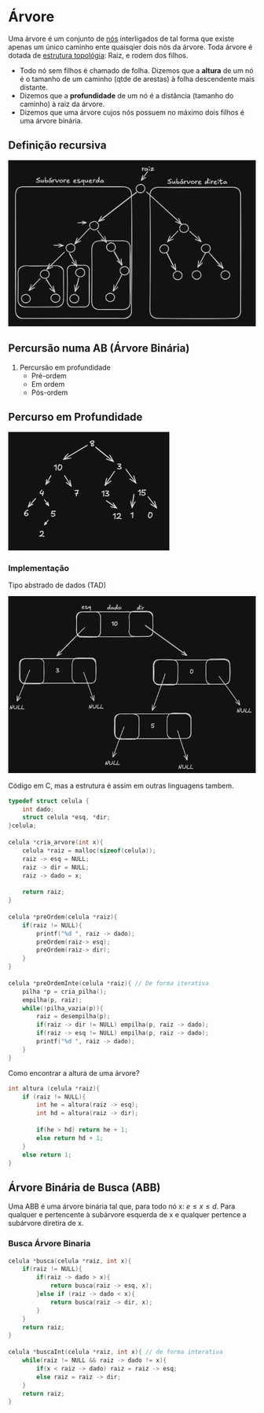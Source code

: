# Árvore

Uma árvore é um conjunto de <u>nós</u> interligados de tal forma que existe apenas um único caminho ente quaisqier dois nós da árvore. Toda árvore é dotada de <u>estrutura topológia</u>: Raiz, e rodem dos filhos.

- Todo nó sem filhos é chamado de folha. Dizemos que a **altura** de um nó é o tamanho de um caminho (qtde de arestas) à folha descendente mais distante.
- Dizemos que a **profundidade** de um nó é a distância (tamanho do caminho) à raiz da árvore.
- Dizemos que uma árvore cujos nós possuem no máximo dois filhos é uma árvore binária.

## Definição recursiva

![árvore rec](../../../images/arvorerec.png)

## Percursão numa AB (Árvore Binária)

1. Percursão em profundidade
    - Pré-ordem
    - Em ordem
    - Pós-ordem

## Percurso em Profundidade

![alt text](../../../images/arvoreexemplo.png)

### Implementação

Tipo abstrado de dados (TAD)

![TAD](../../../images/listarvore.png)

Código em C, mas a estrutura é assim em outras linguagens tambem.

```c
typedef struct celula {
    int dado;
    struct celula *esq, *dir;
}celula;

celula *cria_arvore(int x){
    celula *raiz = malloc(sizeof(celula));
    raiz -> esq = NULL;
    raiz -> dir = NULL;
    raiz -> dado = x;

    return raiz;
}

celula *preOrdem(celula *raiz){
    if(raiz != NULL){
        printf("%d ", raiz -> dado);
        preOrdem(raiz-> esq);
        preOrdem(raiz-> dir);
    }
}

celula *preOrdemInte(celula *raiz){ // De forma iterativa
    pilha *p = cria_pilha();
    empilha(p, raiz);
    while(!pilha_vazia(p)){
        raiz = desempilha(p);
        if(raiz -> dir != NULL) empilha(p, raiz -> dado);
        if(raiz -> esq != NULL) empilha(p, raiz -> dado);
        printf("%d ", raiz -> dado);
    }
}
```

Como encontrar a altura de uma árvore?

```c
int altura (celula *raiz){
    if (raiz != NULL){
        int he = altura(raiz -> esq);
        int hd = altura(raiz -> dir);

        if(he > hd) return he + 1;
        else return hd + 1;
    }
    else return 1;
}
```

## Árvore Binária de Busca (ABB)

Uma ABB é uma árvore binária tal que, para todo nó x: $e \leq x \leq d$. Para qualquer e pertencente à subárvore esquerda de x e qualquer pertence a subárvore diretira de x.

### Busca Árvore Binaria

```c
celula *busca(celula *raiz, int x){
    if(raiz != NULL){
        if(raiz -> dado > x){
            return busca(raiz -> esq, x);
        }else if (raiz -> dado < x){
            return busca(raiz -> dir, x);
        }
    }
    return raiz;
}

celula *buscaInt(celula *raiz, int x){ // de forma interativa
    while(raiz != NULL && raiz -> dado != x){
        if(x < raiz -> dado) raiz = raiz -> esq;
        else raiz = raiz -> dir;
    }
    return raiz;
}
```

